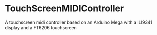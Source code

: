 # TouchScreenMIDIController
A touchscreen midi controller based on an Arduino Mega with a ILI9341 display and a FT6206 touchscreen
